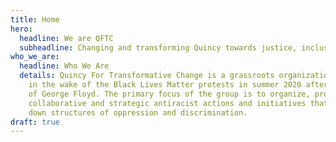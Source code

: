 ```yaml
---
title: Home
hero:
  headline: We are QFTC
  subheadline: Changing and transforming Quincy towards justice, inclusion, and anti-racism
who_we_are:
  headline: Who We Are
  details: Quincy For Transformative Change is a grassroots organization that formed
    in the wake of the Black Lives Matter protests in summer 2020 after the murder
    of George Floyd. The primary focus of the group is to organize, promote, and facilitate
    collaborative and strategic antiracist actions and initiatives that seek to break
    down structures of oppression and discrimination.
draft: true
---
```


